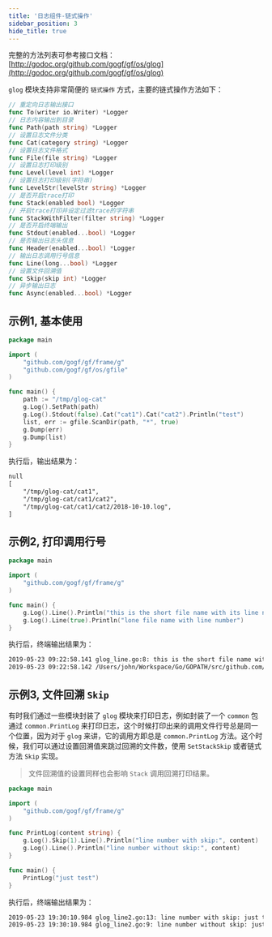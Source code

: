 ```yaml
---
title: '日志组件-链式操作'
sidebar_position: 3
hide_title: true
---
```


完整的方法列表可参考接口文档： [http://godoc.org/github.com/gogf/gf/os/glog](http://godoc.org/github.com/gogf/gf/os/glog)

`glog` 模块支持非常简便的 `链式操作` 方式，主要的链式操作方法如下：

```go
// 重定向日志输出接口
func To(writer io.Writer) *Logger
// 日志内容输出到目录
func Path(path string) *Logger
// 设置日志文件分类
func Cat(category string) *Logger
// 设置日志文件格式
func File(file string) *Logger
// 设置日志打印级别
func Level(level int) *Logger
// 设置日志打印级别(字符串)
func LevelStr(levelStr string) *Logger
// 是否开启trace打印
func Stack(enabled bool) *Logger
// 开启trace打印并设定过滤trace的字符串
func StackWithFilter(filter string) *Logger
// 是否开启终端输出
func Stdout(enabled...bool) *Logger
// 是否输出日志头信息
func Header(enabled...bool) *Logger
// 输出日志调用行号信息
func Line(long...bool) *Logger
// 设置文件回溯值
func Skip(skip int) *Logger
// 异步输出日志
func Async(enabled...bool) *Logger

```

## 示例1, 基本使用

```go
package main

import (
	"github.com/gogf/gf/frame/g"
	"github.com/gogf/gf/os/gfile"
)

func main() {
	path := "/tmp/glog-cat"
	g.Log().SetPath(path)
	g.Log().Stdout(false).Cat("cat1").Cat("cat2").Println("test")
	list, err := gfile.ScanDir(path, "*", true)
	g.Dump(err)
	g.Dump(list)
}
```

执行后，输出结果为：

```html
null
[
	"/tmp/glog-cat/cat1",
	"/tmp/glog-cat/cat1/cat2",
	"/tmp/glog-cat/cat1/cat2/2018-10-10.log",
]

```

## 示例2, 打印调用行号

```go
package main

import (
	"github.com/gogf/gf/frame/g"
)

func main() {
	g.Log().Line().Println("this is the short file name with its line number")
	g.Log().Line(true).Println("lone file name with line number")
}
```

执行后，终端输出结果为：

```html
2019-05-23 09:22:58.141 glog_line.go:8: this is the short file name with its line number
2019-05-23 09:22:58.142 /Users/john/Workspace/Go/GOPATH/src/github.com/gogf/gf/geg/os/glog/glog_line.go:9: lone file name with line number

```

## 示例3, 文件回溯 `Skip`

有时我们通过一些模块封装了 `glog` 模块来打印日志，例如封装了一个 `common` 包通过 `common.PrintLog` 来打印日志，这个时候打印出来的调用文件行号总是同一个位置，因为对于 `glog` 来讲，它的调用方即总是 `common.PrintLog` 方法。这个时候，我们可以通过设置回溯值来跳过回溯的文件数，使用 `SetStackSkip` 或者链式方法 `Skip` 实现。

> 文件回溯值的设置同样也会影响 `Stack` 调用回溯打印结果。

```go
package main

import (
	"github.com/gogf/gf/frame/g"
)

func PrintLog(content string) {
	g.Log().Skip(1).Line().Println("line number with skip:", content)
	g.Log().Line().Println("line number without skip:", content)
}

func main() {
	PrintLog("just test")
}
```

执行后，终端输出结果为：

```html
2019-05-23 19:30:10.984 glog_line2.go:13: line number with skip: just test
2019-05-23 19:30:10.984 glog_line2.go:9: line number without skip: just test

```